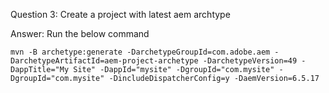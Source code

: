 Question 3: Create a project with latest aem archtype

Answer:	Run the below command

	mvn -B archetype:generate -DarchetypeGroupId=com.adobe.aem -DarchetypeArtifactId=aem-project-archetype -DarchetypeVersion=49 -DappTitle="My Site" -DappId="mysite" -DgroupId="com.mysite" -DgroupId="com.mysite" -DincludeDispatcherConfig=y -DaemVersion=6.5.17
